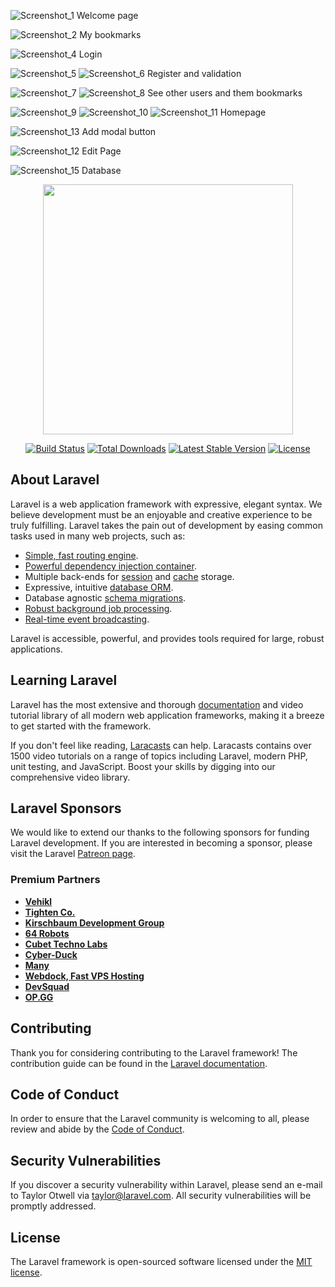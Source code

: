 ![Screenshot_1](https://user-images.githubusercontent.com/48466124/97301617-67fdf600-1871-11eb-8f06-84ab5caad8a6.png)
Welcome page


![Screenshot_2](https://user-images.githubusercontent.com/48466124/97301458-3be27500-1871-11eb-9ce1-7e1da48880f9.png)
My bookmarks


![Screenshot_4](https://user-images.githubusercontent.com/48466124/97301566-5a487080-1871-11eb-8ffa-b18100a56e7d.png)
Login


![Screenshot_5](https://user-images.githubusercontent.com/48466124/97301768-9e3b7580-1871-11eb-8e15-116b2b2d8f06.png)
![Screenshot_6](https://user-images.githubusercontent.com/48466124/97301777-9f6ca280-1871-11eb-94c2-84720c34af28.png)
Register and validation


![Screenshot_7](https://user-images.githubusercontent.com/48466124/97301782-a09dcf80-1871-11eb-9400-c1b5151c54e6.png)
![Screenshot_8](https://user-images.githubusercontent.com/48466124/97301784-a1366600-1871-11eb-8618-d721213d5ff1.png)
See other users and them bookmarks


![Screenshot_9](https://user-images.githubusercontent.com/48466124/97301793-a3002980-1871-11eb-858a-f702ab9ffd1a.png)
![Screenshot_10](https://user-images.githubusercontent.com/48466124/97301803-a4315680-1871-11eb-8ace-98b5eb5ac9c6.png)
![Screenshot_11](https://user-images.githubusercontent.com/48466124/97301804-a4c9ed00-1871-11eb-89a8-aa2c4daf1128.png)
Homepage

![Screenshot_13](https://user-images.githubusercontent.com/48466124/97302173-228df880-1872-11eb-8f49-8f2a2f47ca07.png)
Add modal button

![Screenshot_12](https://user-images.githubusercontent.com/48466124/97301807-a4c9ed00-1871-11eb-8243-c9f352d2708c.png)
Edit Page

![Screenshot_15](https://user-images.githubusercontent.com/48466124/97302454-8d3f3400-1872-11eb-9b3a-2c559ed8a6a4.png)
Database

<p align="center"><a href="https://laravel.com" target="_blank"><img src="https://raw.githubusercontent.com/laravel/art/master/logo-lockup/5%20SVG/2%20CMYK/1%20Full%20Color/laravel-logolockup-cmyk-red.svg" width="400"></a></p>

<p align="center">
<a href="https://travis-ci.org/laravel/framework"><img src="https://travis-ci.org/laravel/framework.svg" alt="Build Status"></a>
<a href="https://packagist.org/packages/laravel/framework"><img src="https://poser.pugx.org/laravel/framework/d/total.svg" alt="Total Downloads"></a>
<a href="https://packagist.org/packages/laravel/framework"><img src="https://poser.pugx.org/laravel/framework/v/stable.svg" alt="Latest Stable Version"></a>
<a href="https://packagist.org/packages/laravel/framework"><img src="https://poser.pugx.org/laravel/framework/license.svg" alt="License"></a>
</p>

## About Laravel

Laravel is a web application framework with expressive, elegant syntax. We believe development must be an enjoyable and creative experience to be truly fulfilling. Laravel takes the pain out of development by easing common tasks used in many web projects, such as:

- [Simple, fast routing engine](https://laravel.com/docs/routing).
- [Powerful dependency injection container](https://laravel.com/docs/container).
- Multiple back-ends for [session](https://laravel.com/docs/session) and [cache](https://laravel.com/docs/cache) storage.
- Expressive, intuitive [database ORM](https://laravel.com/docs/eloquent).
- Database agnostic [schema migrations](https://laravel.com/docs/migrations).
- [Robust background job processing](https://laravel.com/docs/queues).
- [Real-time event broadcasting](https://laravel.com/docs/broadcasting).

Laravel is accessible, powerful, and provides tools required for large, robust applications.

## Learning Laravel

Laravel has the most extensive and thorough [documentation](https://laravel.com/docs) and video tutorial library of all modern web application frameworks, making it a breeze to get started with the framework.

If you don't feel like reading, [Laracasts](https://laracasts.com) can help. Laracasts contains over 1500 video tutorials on a range of topics including Laravel, modern PHP, unit testing, and JavaScript. Boost your skills by digging into our comprehensive video library.

## Laravel Sponsors

We would like to extend our thanks to the following sponsors for funding Laravel development. If you are interested in becoming a sponsor, please visit the Laravel [Patreon page](https://patreon.com/taylorotwell).

### Premium Partners

- **[Vehikl](https://vehikl.com/)**
- **[Tighten Co.](https://tighten.co)**
- **[Kirschbaum Development Group](https://kirschbaumdevelopment.com)**
- **[64 Robots](https://64robots.com)**
- **[Cubet Techno Labs](https://cubettech.com)**
- **[Cyber-Duck](https://cyber-duck.co.uk)**
- **[Many](https://www.many.co.uk)**
- **[Webdock, Fast VPS Hosting](https://www.webdock.io/en)**
- **[DevSquad](https://devsquad.com)**
- **[OP.GG](https://op.gg)**

## Contributing

Thank you for considering contributing to the Laravel framework! The contribution guide can be found in the [Laravel documentation](https://laravel.com/docs/contributions).

## Code of Conduct

In order to ensure that the Laravel community is welcoming to all, please review and abide by the [Code of Conduct](https://laravel.com/docs/contributions#code-of-conduct).

## Security Vulnerabilities

If you discover a security vulnerability within Laravel, please send an e-mail to Taylor Otwell via [taylor@laravel.com](mailto:taylor@laravel.com). All security vulnerabilities will be promptly addressed.

## License

The Laravel framework is open-sourced software licensed under the [MIT license](https://opensource.org/licenses/MIT).
